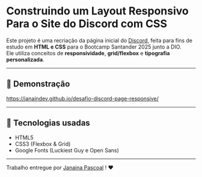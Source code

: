 # Construindo um Layout Responsivo Para o Site do Discord com CSS

Este projeto é uma recriação da página inicial do [Discord](https://discord.com), feita para fins de estudo em **HTML e CSS** para o Bootcamp Santander 2025 junto a DIO.  
Ele utiliza conceitos de **responsividade**, **grid/flexbox** e **tipografia personalizada**.

---

## 📸 Demonstração
https://janaindev.github.io/desafio-discord-page-responsive/

---

## 🚀 Tecnologias usadas

- HTML5
- CSS3 (Flexbox & Grid)
- Google Fonts (Luckiest Guy e Open Sans)

---

Trabalho entregue por [Janaina Pascoal](https://github.com/JanaInDev) ! ♥
